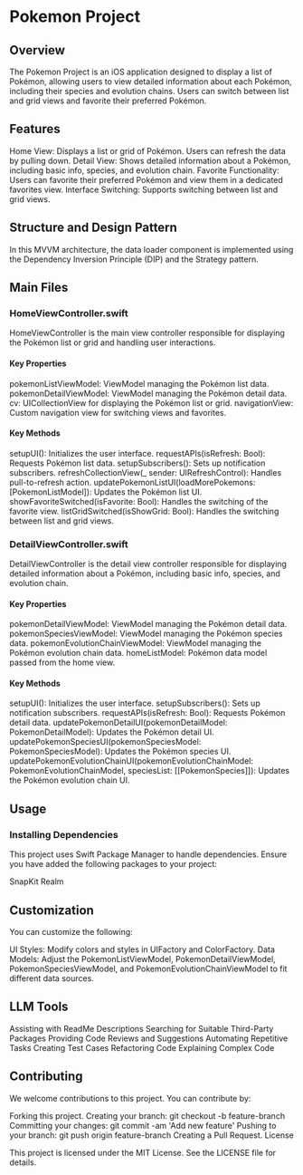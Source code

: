 # Pokemon Project


## Overview

The Pokemon Project is an iOS application designed to display a list of Pokémon, allowing users to view detailed information about each Pokémon, including their species and evolution chains. Users can switch between list and grid views and favorite their preferred Pokémon.


## Features

Home View: Displays a list or grid of Pokémon. Users can refresh the data by pulling down.
Detail View: Shows detailed information about a Pokémon, including basic info, species, and evolution chain.
Favorite Functionality: Users can favorite their preferred Pokémon and view them in a dedicated favorites view.
Interface Switching: Supports switching between list and grid views.


## Structure and Design Pattern

In this MVVM architecture, the data loader component is implemented using the Dependency Inversion Principle (DIP) and the Strategy pattern.


## Main Files

### HomeViewController.swift
HomeViewController is the main view controller responsible for displaying the Pokémon list or grid and handling user interactions.

#### Key Properties

pokemonListViewModel: ViewModel managing the Pokémon list data.
pokemonDetailViewModel: ViewModel managing the Pokémon detail data.
cv: UICollectionView for displaying the Pokémon list or grid.
navigationView: Custom navigation view for switching views and favorites.

#### Key Methods

setupUI(): Initializes the user interface.
requestAPIs(isRefresh: Bool): Requests Pokémon list data.
setupSubscribers(): Sets up notification subscribers.
refreshCollectionView(_ sender: UIRefreshControl): Handles pull-to-refresh action.
updatePokemonListUI(loadMorePokemons: [PokemonListModel]): Updates the Pokémon list UI.
showFavoriteSwitched(isFavorite: Bool): Handles the switching of the favorite view.
listGridSwitched(isShowGrid: Bool): Handles the switching between list and grid views.

### DetailViewController.swift
DetailViewController is the detail view controller responsible for displaying detailed information about a Pokémon, including basic info, species, and evolution chain.

#### Key Properties

pokemonDetailViewModel: ViewModel managing the Pokémon detail data.
pokemonSpeciesViewModel: ViewModel managing the Pokémon species data.
pokemonEvolutionChainViewModel: ViewModel managing the Pokémon evolution chain data.
homeListModel: Pokémon data model passed from the home view.

#### Key Methods

setupUI(): Initializes the user interface.
setupSubscribers(): Sets up notification subscribers.
requestAPIs(isRefresh: Bool): Requests Pokémon detail data.
updatePokemonDetailUI(pokemonDetailModel: PokemonDetailModel): Updates the Pokémon detail UI.
updatePokemonSpeciesUI(pokemonSpeciesModel: PokemonSpeciesModel): Updates the Pokémon species UI.
updatePokemonEvolutionChainUI(pokemonEvolutionChainModel: PokemonEvolutionChainModel, speciesList: [[PokemonSpecies]]): Updates the Pokémon evolution chain UI.


## Usage

### Installing Dependencies
This project uses Swift Package Manager to handle dependencies. Ensure you have added the following packages to your project:

SnapKit
Realm


## Customization
You can customize the following:

UI Styles: Modify colors and styles in UIFactory and ColorFactory.
Data Models: Adjust the PokemonListViewModel, PokemonDetailViewModel, PokemonSpeciesViewModel, and PokemonEvolutionChainViewModel to fit different data sources.


## LLM Tools

Assisting with ReadMe Descriptions
Searching for Suitable Third-Party Packages
Providing Code Reviews and Suggestions
Automating Repetitive Tasks
Creating Test Cases
Refactoring Code
Explaining Complex Code


## Contributing

We welcome contributions to this project. You can contribute by:

Forking this project.
Creating your branch: git checkout -b feature-branch
Committing your changes: git commit -am 'Add new feature'
Pushing to your branch: git push origin feature-branch
Creating a Pull Request.
License

This project is licensed under the MIT License. See the LICENSE file for details.
